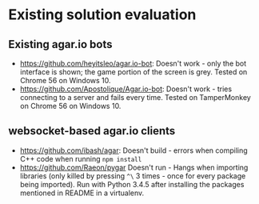 # Existing solution evaluation

## Existing agar.io bots

- https://github.com/heyitsleo/agar.io-bot:
  Doesn't work - only the bot interface is shown; the game portion of the screen is grey. Tested on Chrome 56 on Windows 10.
- https://github.com/Apostolique/Agar.io-bot:
  Doesn't work - tries connecting to a server and fails every time. Tested on TamperMonkey on Chrome 56 on Windows 10.

## websocket-based agar.io clients

- https://github.com/ibash/agar:
  Doesn't build - errors when compiling C++ code when running `npm install`
- https://github.com/Raeon/pygar
  Doesn't run - Hangs when importing libraries (only killed by pressing `^\` 3 times - once for every package being imported). Run with Python 3.4.5 after installing the packages mentioned in README in a virtualenv.
